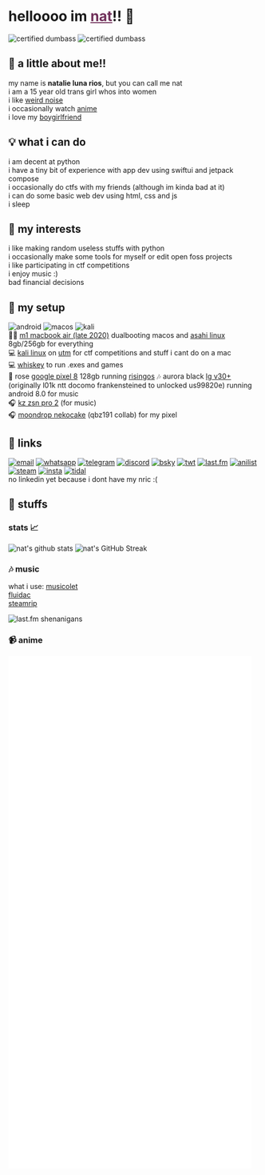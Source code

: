# helloooo im <a href="https://en.pronouns.page/@ellipticobj" style="color:#70305a;">nat</a>!! 💖  
![certified dumbass](https://img.shields.io/badge/she%2fher-b33b72?style=for-the-badge&logoColor=white&labelcolor=black) ![certified dumbass](https://img.shields.io/badge/transgender_lesbian-b33b72?style=for-the-badge&logoColor=white&labelcolor=black)  

## 🌸 a little about me!!  
my name is **natalie luna rios**, but you can call me nat  
i am a 15 year old trans girl whos into women  
i like [weird noise](https://www.last.fm/user/ellipticobj/)  
i occasionally watch [anime](https://anilist.co/user/ellipticobj/)  
i love my [boygirlfriend](https://en.pronouns.page/@audhdom)

## 💡 what i can do  
i am decent at python  
i have a tiny bit of experience with app dev using swiftui and jetpack compose  
i occasionally do ctfs with my friends (although im kinda bad at it)  
i can do some basic web dev using html, css and js  
i sleep  

## 💫 my interests
i like making random useless stuffs with python  
i occasionally make some tools for myself or edit open foss projects  
i like participating in ctf competitions  
i enjoy music :)  
bad financial decisions  

## 🔌 my setup  
![android](https://img.shields.io/badge/Android-b33b72?style=for-the-badge&logo=android&logoColor=white) ![macos](https://img.shields.io/badge/mac%20os-b33b72?style=for-the-badge&logo=apple&logoColor=white) ![kali](https://img.shields.io/badge/Kali_Linux-b33b72?style=for-the-badge&logo=kali-linux&logoColor=white) ![]()  
👩‍💻 [m1 macbook air (late 2020)](https://support.apple.com/kb/SP825?locale=en_SG) dualbooting macos and [asahi linux](https://alx.sh/) 8gb/256gb for everything  
💻 [kali linux](https://www.kali.org/) on [utm](https://getutm.app/) for ctf competitions and stuff i cant do on a mac  
💻 [whiskey](https://getwhisky.app/) to run .exes and games  
📱 rose [google pixel 8](https://www.gsmarena.com/google_pixel_8-12546.php) 128gb running [risingos](https://github.com/RisingTechOSS/android)
🎶 aurora black [lg v30+](https://www.gsmarena.com/lg_v30-8712.php#us998) (originally l01k ntt docomo frankensteined to unlocked us99820e) running android 8.0 for music  
🎧 [kz zsn pro 2](https://kz-audio.com/kz-zsn-pro-2.html) (for music)  
🎧 [moondrop nekocake](https://moondroplab.com/en/products/nekocake) (qbz191 collab) for my pixel

## 🔗 links
[![email](https://img.shields.io/badge/Gmail-b33b72?style=for-the-badge&logo=gmail&logoColor=white)](mailto:ellipticobj@gmail.com)
[![whatsapp](https://img.shields.io/badge/WhatsApp-b33b72?style=for-the-badge&logo=whatsapp&logoColor=white)](https://wa.link/9gh6go)
[![telegram](https://img.shields.io/badge/Telegram-b33b72?style=for-the-badge&logo=telegram&logoColor=white)](http://t.me/ellipticobj)
[![discord](https://img.shields.io/badge/Discord-b33b72?style=for-the-badge&logo=discord&logoColor=white)](http://discordapp.com/users/973943523655164032)
[![bsky](https://img.shields.io/badge/Bluesky-b33b72?logo=bluesky&logoColor=fff&style=for-the-badge)](http://xfz.bsky.social)
[![twt](https://img.shields.io/badge/Twitter-b33b72?style=for-the-badge&logo=twitter&logoColor=white)](http:?/twitter.com/ellipticobj)
[![last.fm](https://img.shields.io/badge/last.fm-b33b72?style=for-the-badge&logo=last.fm&logoColor=white)](http://last.fm/user/ellipticobj)
[![anilist](https://img.shields.io/badge/AniList-b33b72?style=for-the-badge&logo=AniList&logoColor=white)](http://anilist.co/user/ellipticobj)
[![steam](https://img.shields.io/badge/Steam-b33b72?style=for-the-badge&logo=steam&logoColor=white)](http://steamcommunity.com/id/ellipticobj)
[![insta](https://img.shields.io/badge/Instagram-b33b72?style=for-the-badge&logo=instagram&logoColor=white)](http://instagram.com/ellipticobjs)
[![tidal](https://img.shields.io/badge/Tidal-b33b72?style=for-the-badge&logo=Tidal&logoColor=white)](https://listen.tidal.com/user/201427455)  
no linkedin yet because i dont have my nric :(  

[comment]: <> (icons from https://github.com/alexandresanlim/Badges4-README.md-Profile)

## 💫 stuffs
### stats 📈
![nat's github stats](https://github-readme-stats.vercel.app/api?username=ellipticobj&theme=rose&show_icons=true)
![nat's GitHub Streak](https://github-readme-streak-stats.herokuapp.com/?user=ellipticobj&theme=rose&show_icons=true)
  
### 🎶 music
what i use: 
[musicolet](https://krosbits.in/musicolet/)  
[fluidac](https://github.com/imjyotiraditya/fluidac-releases)  
[steamrip](https://github.com/nathom/streamrip)  

![last.fm shenanigans](https://lastfm-recently-played.vercel.app/api?user=ellipticobj&count=4&width=600&loved=true&show_user=footer&header_style=normal_stats&footer_style=normal&loved_style=4&bg_color=b33b72)

### 📹 anime
![anime stats](.github/assets/metrics.plugin.anilist.svg)


